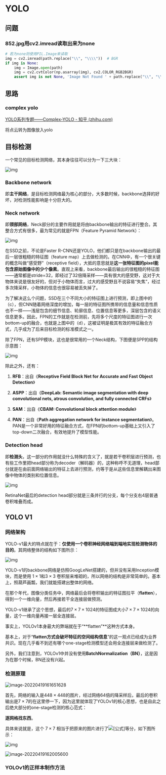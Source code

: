 # YOLO

## 问题

### 852.jpg用cv2.imread读取出来为none

```python
# 若为none则使用PIL.Image来读取
img = cv2.imread(path.replace("\\", "\\\\"))  # BGR
if img is None:
    img = Image.open(path)
    img = cv2.cvtColor(np.asarray(img), cv2.COLOR_RGB2BGR)
    assert img is not None, 'Image Not Found ' + path.replace("\\", "\\\\")
```

## 思路

### complex yolo

[YOLO系列专题——Complex-YOLO - 知乎 (zhihu.com)](https://zhuanlan.zhihu.com/p/339099357)

将点云转为图像放入yolo



## 目标检测

一个常见的目标检测网络，其本身往往可以分为一下三大块：

![img](img/v2-9c387bd12afb1ed62d9d0aab3f514f0b_b.png)

### **Backbone network**

即**主干网络**，是目标检测网络最为核心的部分，大多数时候，backbone选择的好坏，对检测性能影响是十分巨大的。

### **Neck network**

即**颈部网络**，Neck部分的主要作用就是将由backbone输出的特征进行整合。其整合方式有很多，最为常见的就是FPN（Feature Pyramid Network）：

![img](img/v2-1452b84037849d115bcb9e0a2bd4a332_b.jpg)



在SSD之前，不论是Faster R-CNN还是YOLO，他们都只是在backbone输出的最后一层很粗糙的特征图（feature map）上去做检测的。在CNN中，有一个很关键的概念叫做“感受野”（receptive field），大抵的意思就是**这一张特征图的pixel能包含原始图像中的少个像素**。直观上来看，backbone最后输出的很粗糙的特征图——通常都是stride=32，即经过了32倍降采样——具有很大的感受野，这对于大物体来说是很友好的，但对于小物体而言，过大的感受野且不说容易“失焦”，经过多次降采样，小物体的信息也很容易被丢失掉了。

为了解决这么个问题，SSD在三个不同大小的特征图上进行预测，即上图中的（c），但CNN随着网络深度的增加，每一层的特征图所携带的信息量和信息性质也不一样——浅层包含的细节信息、轮廓信息、位置信息等更多，深层包含的语义信息更多。因此，FPN的工作就是在检测前，先将多个尺度的特征图进行一次bottom-up的融合，也就是上图中的（d），这被证明是极其有效的特征融合方式，几乎成为了后来目标检测的标准模式之一。

除了FPN，还有SPP模块，这也是很常用的一个Neck结构，下图便是SPP的结构示意图：

![img](img/v2-28ae9fc0fb4dae7d180236521e65d2b3_b.jpg)

除此之外，还有：

1. **RFB**：出自《**Receptive Field Block Net for Accurate and Fast Object Detection**》

2. **ASPP**：出自《**DeepLab: Semantic image segmentation with deep convolutional nets, atrous convolution, and fully connected CRFs**》

3. **SAM**：出自《**CBAM: Convolutional block attention module**》

4. **PAN**：出自《**Path aggregation network for instance segmentation**》。PAN是一个非常好用的特征融合方式，在FPN的bottom-up基础上又引入了top-down二次融合，有效地提升了模型性能。



### **Detection head**

即**检测头**，这一部分的作用就没什么特殊的含义了，就是若干卷积层进行预测，也有些工作里把head部分称为decoder（解码器）的，这种称呼不无道理，head部分就是在由前面网络输出的特征上去进行预测，约等于是从这些信息里解耦出来图像中物体的类别和位置信息。

![img](img/v2-1e36f51da0882652785752032089dc3b_b.jpg)

RetinaNet最后的detection head部分就是三条并行的分支，每个分支右4层普通卷积堆叠而成。

## YOLO V1

### 网络架构

YOLO-v1最大的特点就在于：**仅使用一个卷积神经网络端到端地实现检测物体的目的**。其网络整体的结构如下图所示：

![img](img/v2-f08e3b7188112eb0d7c04c38d4887ec6_b.jpg)

YOLO-v1的backbone网络是仿照GoogLeNet搭建的，但并没有采用Inception模块，而是使用 $1\times1$和$3\times3$ 卷积层来堆砌的，所以网络的结构是非常简单的。基本上，照葫芦画瓢，我们就能搭建出整体的网络。

在那个年代，图像分类任务中，网络最后会将卷积输出的特征图拉平（**flatten**），得到一个一维向量，然后再接若干全连接层做预测。

YOLO-v1继承了这个思想，最后的$7\times7\times1024$的特征图成大小$7\times7\times1024$的向量，这个一维向量再接一层全连接层。

事实上，YOLOv1本身最大的弊端就在于“**flatten”**这种方式本身。

基本上，对于“**flatten方式会破坏特征的空间结构信息**”的这一观点已经成为业界共识。现在几乎看不到还有哪个one-stage检测模型还会用全连接层来做检测了。

另外，我们注意到，YOLOv1中并没有使用**BatchNormalization（BN）**，这是因为在那个时候，BN还没有兴起。

### 检测原理

![image-20220419161651628](img/image-20220419161651628.png)

首先，网络的输入是$448\times448$的图片，经过网络64倍的降采样后，最后的卷积输出是$7\times7$的在这里停一下，因为这里就体现了YOLOv1的核心思想，也是自此之后绝大部分的one-stage检测的核心范式：

**逐网格找东西**。

具体来说就是，这个 $7\times7$ 相当于把原来的图片进行了![[公式]](https://www.zhihu.com/equation?tex=7%5Ctimes7)等分，如下图所示：

![img](img/v2-d06b4d847bbf7b51c7a6d2d3cf0f67d2_b.jpg)



![image-20220419162005600](img/image-20220419162005600.png)

### YOLOv1的正样本制作方法
